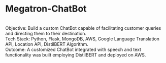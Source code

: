 # Megatron-ChatBot

<br>Objective:  Build a custom ChatBot capable of facilitating customer queries and directing them to their destination.
<br>Tech Stack: Python, Flask, MongoDB, AWS, Google Language Translation API, Location API, DistilBERT Algorithm.
<br>Outcome: A customized ChatBot integrated with speech and text functionality was built employing DistilBERT and deployed on AWS.
